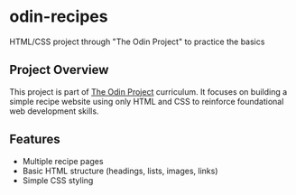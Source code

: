 # odin-recipes
HTML/CSS project through "The Odin Project" to practice the basics

## Project Overview

This project is part of [The Odin Project](https://www.theodinproject.com/) curriculum. It focuses on building a simple recipe website using only HTML and CSS to reinforce foundational web development skills.

## Features

- Multiple recipe pages
- Basic HTML structure (headings, lists, images, links)
- Simple CSS styling

